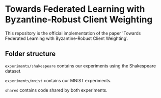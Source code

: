 # Towards Federated Learning with Byzantine-Robust Client Weighting

This repository is the official implementation of the paper 'Towards Federated Learning with Byzantine-Robust Client Weighting'.

## Folder structure

`experiments/shakespeare` contains our experiments using the Shakespeare dataset.

`experiments/mnist` contains our MNIST experiments.

`shared` contains code shared by both experiments.

